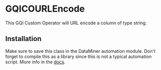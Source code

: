 # GQICOURLEncode

This GQI Custom Operator will URL encode a column of type string.

## Installation

Make sure to save this class in the DataMiner automation module. Don't forget to compile this as a library since this is not a typical automation script. More info in the [docs](https://docs.dataminer.services/user-guide/Advanced_Modules/Automation_module/Using_CSharp/Compiling_a_CSharp_code_block_as_a_library.html).
